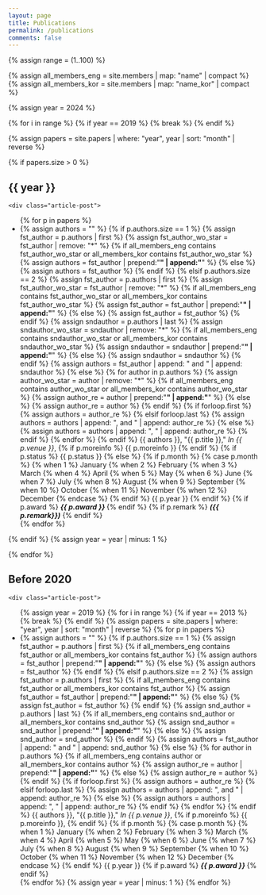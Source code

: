 ```yaml
---
layout: page
title: Publications
permalink: /publications
comments: false
---
```


{% assign range = (1..100) %}

{% assign all_members_eng = site.members | map: "name" | compact %}
{% assign all_members_kor = site.members | map: "name_kor" | compact %}

{% assign year = 2024 %}

{% for i in range %}
  {% if year == 2019 %}
    {% break %}
  {% endif %}

{% assign papers = site.papers | where: "year", year | sort: "month" | reverse %}

{% if papers.size > 0 %}
<section>
    <div class="section-title">
        <h2><span> {{ year }} </span></h2>
    </div>

    <div class="article-post">
<ul>
{% for p in papers %}
  <li>
    {% assign authors = "" %}
    {% if p.authors.size == 1 %}
      {% assign fst_author = p.authors | first %}
      {% assign fst_author_wo_star = fst_author | remove: "*" %}
      {% if all_members_eng contains fst_author_wo_star or all_members_kor contains fst_author_wo_star %}
        {% assign authors = fst_author | prepend:"<b>" | append:"</b>" %}
      {% else %}
        {% assign authors = fst_author %}
      {% endif %}
    {% elsif p.authors.size == 2 %}
      {% assign fst_author = p.authors | first %}
      {% assign fst_author_wo_star = fst_author | remove: "*" %}
      {% if all_members_eng contains fst_author_wo_star or all_members_kor contains fst_author_wo_star %}
        {% assign fst_author = fst_author | prepend:"<b>" | append:"</b>" %}
      {% else %}
        {% assign fst_author = fst_author %}
      {% endif %}
      {% assign sndauthor = p.authors | last %}
      {% assign sndauthor_wo_star = sndauthor | remove: "*" %}
      {% if all_members_eng contains sndauthor_wo_star or all_members_kor contains sndauthor_wo_star %}
        {% assign sndauthor = sndauthor | prepend:"<b>" | append:"</b>" %}
      {% else %}
        {% assign sndauthor = sndauthor %}
      {% endif %}
      {% assign authors = fst_author | append: " and " | append: sndauthor %}
    {% else %}
      {% for author in p.authors %}
        {% assign author_wo_star = author | remove: "*" %}
        {% if all_members_eng contains author_wo_star or all_members_kor contains author_wo_star %}
          {% assign author_re = author | prepend:"<b>" | append:"</b>" %}
        {% else %}
          {% assign author_re = author %}
        {% endif %}
        {% if forloop.first %}
          {% assign authors = author_re %}
        {% elsif forloop.last %}
          {% assign authors = authors | append: ", and " | append: author_re %}
        {% else %}
          {% assign authors = authors | append: ", " | append: author_re %}
        {% endif %}
      {% endfor %}
    {% endif %}
  {{ authors }}, "{{ p.title }}," <i> In {{ p.venue }}</i>,
  {% if p.moreinfo %}
    {{ p.moreinfo }}
  {% endif %}
  {% if p.status %}
    {{ p.status }}
  {% else %}
    {% if p.month %}
      {% case p.month %}
        {% when 1 %}
          January
        {% when 2 %}
          February
        {% when 3 %}
          March
        {% when 4 %}
          April
        {% when 5 %}
          May
        {% when 6 %}
          June
        {% when 7 %}
          July
        {% when 8 %}
          August
        {% when 9 %}
          September
        {% when 10 %}
          October
        {% when 11 %}
          November
        {% when 12 %}
          December
      {% endcase %}
    {% endif %}
    {{ p.year }}
  {% endif %}
  {% if p.award %} <b><i>{{ p.award }} </i></b> {% endif %}
  {% if p.remark %} <b><i>({{ p.remark}})</i></b> {% endif %}
  </li>
{% endfor %}
</ul>
</div>
</section>
{% endif %}
{% assign year = year | minus: 1 %}

{% endfor %} 

<section>
    <div class="section-title">
        <h2><span>Before 2020</span></h2>
    </div>

    <div class="article-post">
<ul>
{% assign year = 2019 %}
{% for i in range %}
{% if year == 2013 %}
{% break %}
{% endif %}
{% assign papers = site.papers | where: "year", year | sort: "month" | reverse %}
{% for p in papers %}
  <li>
    {% assign authors = "" %}
    {% if p.authors.size == 1 %}
      {% assign fst_author = p.authors | first %}
      {% if all_members_eng contains fst_author or all_members_kor contains fst_author %}
        {% assign authors = fst_author | prepend:"<b>" | append:"</b>" %}
      {% else %}
        {% assign authors = fst_author %}
      {% endif %}
    {% elsif p.authors.size == 2 %}
      {% assign fst_author = p.authors | first %}
      {% if all_members_eng contains fst_author or all_members_kor contains fst_author %}
        {% assign fst_author = fst_author | prepend:"<b>" | append:"</b>" %}
      {% else %}
        {% assign fst_author = fst_author %}
      {% endif %}
      {% assign snd_author = p.authors | last %}
      {% if all_members_eng contains snd_author or all_members_kor contains snd_author %}
        {% assign snd_author = snd_author | prepend:"<b>" | append:"</b>" %}
      {% else %}
        {% assign snd_author = snd_author %}
      {% endif %}
      {% assign authors = fst_author | append: " and " | append: snd_author %}
    {% else %}
      {% for author in p.authors %}
        {% if all_members_eng contains author or all_members_kor contains author %}
          {% assign author_re = author | prepend:"<b>" | append:"</b>" %}
        {% else %}
          {% assign author_re = author %}
        {% endif %}
        {% if forloop.first %}
          {% assign authors = author_re %}
        {% elsif forloop.last %}
          {% assign authors = authors | append: ", and " | append: author_re %}
        {% else %}
          {% assign authors = authors | append: ", " | append: author_re %}
        {% endif %}
      {% endfor %}
    {% endif %}
  {{ authors }}, "{{ p.title }}," <i> In {{ p.venue }}</i>, 
  {% if p.moreinfo %}
    {{ p.moreinfo }},
  {% endif %}
  {% if p.month %}
    {% case p.month %}
      {% when 1 %}
        January
      {% when 2 %}
        February
      {% when 3 %}
        March
      {% when 4 %}
        April
      {% when 5 %}
        May
      {% when 6 %}
        June
      {% when 7 %}
        July
      {% when 8 %}
        August
      {% when 9 %}
        September
      {% when 10 %}
        October
      {% when 11 %}
        November
      {% when 12 %}
        December
    {% endcase %}
  {% endif %}
  {{ p.year }}
  {% if p.award %} <b><i>{{ p.award }} </i></b> {% endif %}
  </li>
{% endfor %}
{% assign year = year | minus: 1 %}
{% endfor %} 
</ul>
</div>
</section>
